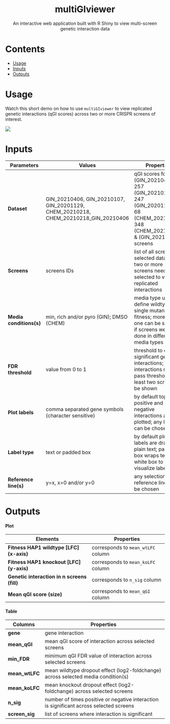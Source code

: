 <div align="center">

# multiGIviewer

An interactive web application built with R Shiny to view multi-screen genetic interaction data

<div align="left">

# Contents

- [Usage](#usage)
- [Inputs](#inputs)
- [Outputs](#outputs)

# Usage

Watch this short demo on how to use `multiGIviewer` to view replicated genetic
interactions (qGI scores) across two or more CRISPR screens of interest.

![](inst/demo.gif)

# Inputs

| Parameters              | Values     | Properties |
| ----------------------- | ---------- | ---------- |
| **Dataset**             | GIN_20210406, GIN_20210107, GIN_20201129, CHEM_20210218, CHEM_20210218_GIN_20210406 | qGI scores for 280 (GIN_20210406), 257 (GIN_20210107), 247 (GIN_20201129), 68 (CHEM_20210218), 348 (CHEM_20210218) & (GIN_20210406) screens
| **Screens**             | screens IDs | list of all screens in selected dataset; two or more screens need to be selected to view replicated interactions
| **Media conditions(s)** | min, rich and/or pyro (GIN); DMSO (CHEM)  | media type used to define wildtype single mutant fitness; more than one can be selected if screens were done in different media types
| **FDR threshold**       | value from 0 to 1 | threshold to define significant genetic interactions; interactions must pass threshold in at least two screens to be shown
| **Plot labels**         | comma separated gene symbols (character sensitive) | by default top ten positive and negative interactions are plotted; any label(s) can be chosen
| **Label type**          | text or padded box | by default plot labels are drawn as plain text; padded box wraps text in a white box to better visualize labels
| **Reference line(s)**   | y=x, x=0 and/or y=0 | any selection of reference lines can be chosen


# Outputs

#### Plot

| Elements                                    | Properties |
| ---------------------------------------     | ---------- |
| **Fitness HAP1 wildtype [LFC] (x-axis)**    | corresponds to `mean_wtLFC` column
| **Fitness HAP1 knockout [LFC] (y-axis)**    | corresponds to `mean_koLFC` column
| **Genetic interaction in n screens (fill)** | corresponds to `n_sig` column
| **Mean qGI score (size)**                   | corresponds to `mean_qGI` column

#### Table

| Columns        | Properties |
| -------------- | ---------- |
| **gene**       | gene interaction
| **mean_qGI**   | mean qGI score of interaction across selected screens
| **min_FDR**    | minimum qGI FDR value of interaction across selected screens
| **mean_wtLFC** | mean wildtype dropout effect (log2-foldchange) across selected media condition(s)
| **mean_koLFC** | mean knockout dropout effect (log2-foldchange) across selected screens
| **n_sig**      | number of times positive or negative interaction is significant across selected screens
| **screen_sig** | list of screens where interaction is significant
